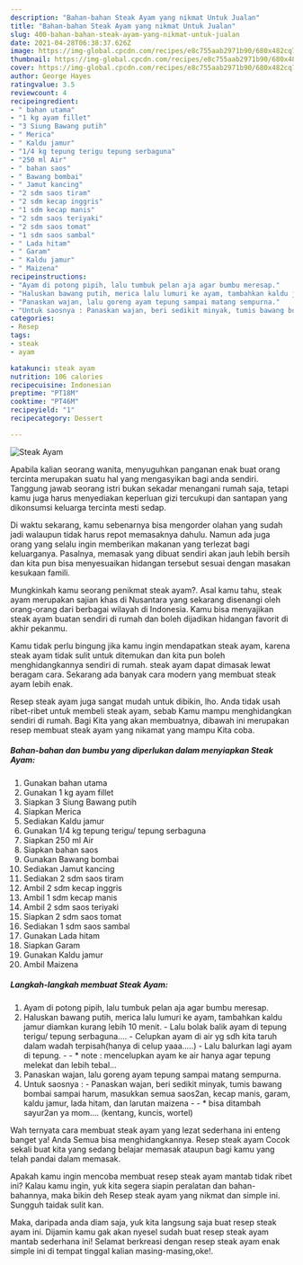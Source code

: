 ```yaml
---
description: "Bahan-bahan Steak Ayam yang nikmat Untuk Jualan"
title: "Bahan-bahan Steak Ayam yang nikmat Untuk Jualan"
slug: 400-bahan-bahan-steak-ayam-yang-nikmat-untuk-jualan
date: 2021-04-28T06:38:37.626Z
image: https://img-global.cpcdn.com/recipes/e8c755aab2971b90/680x482cq70/steak-ayam-foto-resep-utama.jpg
thumbnail: https://img-global.cpcdn.com/recipes/e8c755aab2971b90/680x482cq70/steak-ayam-foto-resep-utama.jpg
cover: https://img-global.cpcdn.com/recipes/e8c755aab2971b90/680x482cq70/steak-ayam-foto-resep-utama.jpg
author: George Hayes
ratingvalue: 3.5
reviewcount: 4
recipeingredient:
- " bahan utama"
- "1 kg ayam fillet"
- "3 Siung Bawang putih"
- " Merica"
- " Kaldu jamur"
- "1/4 kg tepung terigu tepung serbaguna"
- "250 ml Air"
- " bahan saos"
- " Bawang bombai"
- " Jamut kancing"
- "2 sdm saos tiram"
- "2 sdm kecap inggris"
- "1 sdm kecap manis"
- "2 sdm saos teriyaki"
- "2 sdm saos tomat"
- "1 sdm saos sambal"
- " Lada hitam"
- " Garam"
- " Kaldu jamur"
- " Maizena"
recipeinstructions:
- "Ayam di potong pipih, lalu tumbuk pelan aja agar bumbu meresap."
- "Haluskan bawang putih, merica lalu lumuri ke ayam, tambahkan kaldu jamur diamkan kurang lebih 10 menit. Lalu bolak balik ayam di tepung terigu/ tepung serbaguna.... Celupkan ayam di air yg sdh kita taruh dalam wadah terpisah(hanya di celup yaaa.....) Lalu balurkan lagi ayam di tepung.  * note : mencelupkan ayam ke air hanya agar tepung melekat dan lebih tebal..."
- "Panaskan wajan, lalu goreng ayam tepung sampai matang sempurna."
- "Untuk saosnya : Panaskan wajan, beri sedikit minyak, tumis bawang bombai sampai harum, masukkan semua saos2an, kecap manis, garam, kaldu jamur, lada hitam, dan larutan maizena  * bisa ditambah sayur2an ya mom.... (kentang, kuncis, wortel)"
categories:
- Resep
tags:
- steak
- ayam

katakunci: steak ayam 
nutrition: 106 calories
recipecuisine: Indonesian
preptime: "PT18M"
cooktime: "PT46M"
recipeyield: "1"
recipecategory: Dessert

---
```



![Steak Ayam](https://img-global.cpcdn.com/recipes/e8c755aab2971b90/680x482cq70/steak-ayam-foto-resep-utama.jpg)

Apabila kalian seorang wanita, menyuguhkan panganan enak buat orang tercinta merupakan suatu hal yang mengasyikan bagi anda sendiri. Tanggung jawab seorang istri bukan sekadar menangani rumah saja, tetapi kamu juga harus menyediakan keperluan gizi tercukupi dan santapan yang dikonsumsi keluarga tercinta mesti sedap.

Di waktu  sekarang, kamu sebenarnya bisa mengorder olahan yang sudah jadi walaupun tidak harus repot memasaknya dahulu. Namun ada juga orang yang selalu ingin memberikan makanan yang terlezat bagi keluarganya. Pasalnya, memasak yang dibuat sendiri akan jauh lebih bersih dan kita pun bisa menyesuaikan hidangan tersebut sesuai dengan masakan kesukaan famili. 



Mungkinkah kamu seorang penikmat steak ayam?. Asal kamu tahu, steak ayam merupakan sajian khas di Nusantara yang sekarang disenangi oleh orang-orang dari berbagai wilayah di Indonesia. Kamu bisa menyajikan steak ayam buatan sendiri di rumah dan boleh dijadikan hidangan favorit di akhir pekanmu.

Kamu tidak perlu bingung jika kamu ingin mendapatkan steak ayam, karena steak ayam tidak sulit untuk ditemukan dan kita pun boleh menghidangkannya sendiri di rumah. steak ayam dapat dimasak lewat beragam cara. Sekarang ada banyak cara modern yang membuat steak ayam lebih enak.

Resep steak ayam juga sangat mudah untuk dibikin, lho. Anda tidak usah ribet-ribet untuk membeli steak ayam, sebab Kamu mampu menghidangkan sendiri di rumah. Bagi Kita yang akan membuatnya, dibawah ini merupakan resep membuat steak ayam yang nikamat yang mampu Kita coba.

<!--inarticleads1-->

##### Bahan-bahan dan bumbu yang diperlukan dalam menyiapkan Steak Ayam:

1. Gunakan  bahan utama
1. Gunakan 1 kg ayam fillet
1. Siapkan 3 Siung Bawang putih
1. Siapkan  Merica
1. Sediakan  Kaldu jamur
1. Gunakan 1/4 kg tepung terigu/ tepung serbaguna
1. Siapkan 250 ml Air
1. Siapkan  bahan saos
1. Gunakan  Bawang bombai
1. Sediakan  Jamut kancing
1. Sediakan 2 sdm saos tiram
1. Ambil 2 sdm kecap inggris
1. Ambil 1 sdm kecap manis
1. Ambil 2 sdm saos teriyaki
1. Siapkan 2 sdm saos tomat
1. Sediakan 1 sdm saos sambal
1. Gunakan  Lada hitam
1. Siapkan  Garam
1. Gunakan  Kaldu jamur
1. Ambil  Maizena




<!--inarticleads2-->

##### Langkah-langkah membuat Steak Ayam:

1. Ayam di potong pipih, lalu tumbuk pelan aja agar bumbu meresap.
1. Haluskan bawang putih, merica lalu lumuri ke ayam, tambahkan kaldu jamur diamkan kurang lebih 10 menit. - Lalu bolak balik ayam di tepung terigu/ tepung serbaguna.... - Celupkan ayam di air yg sdh kita taruh dalam wadah terpisah(hanya di celup yaaa.....) - Lalu balurkan lagi ayam di tepung. -  - * note : mencelupkan ayam ke air hanya agar tepung melekat dan lebih tebal...
1. Panaskan wajan, lalu goreng ayam tepung sampai matang sempurna.
1. Untuk saosnya : - Panaskan wajan, beri sedikit minyak, tumis bawang bombai sampai harum, masukkan semua saos2an, kecap manis, garam, kaldu jamur, lada hitam, dan larutan maizena -  - * bisa ditambah sayur2an ya mom.... (kentang, kuncis, wortel)




Wah ternyata cara membuat steak ayam yang lezat sederhana ini enteng banget ya! Anda Semua bisa menghidangkannya. Resep steak ayam Cocok sekali buat kita yang sedang belajar memasak ataupun bagi kamu yang telah pandai dalam memasak.

Apakah kamu ingin mencoba membuat resep steak ayam mantab tidak ribet ini? Kalau kamu ingin, yuk kita segera siapin peralatan dan bahan-bahannya, maka bikin deh Resep steak ayam yang nikmat dan simple ini. Sungguh taidak sulit kan. 

Maka, daripada anda diam saja, yuk kita langsung saja buat resep steak ayam ini. Dijamin kamu gak akan nyesel sudah buat resep steak ayam mantab sederhana ini! Selamat berkreasi dengan resep steak ayam enak simple ini di tempat tinggal kalian masing-masing,oke!.

